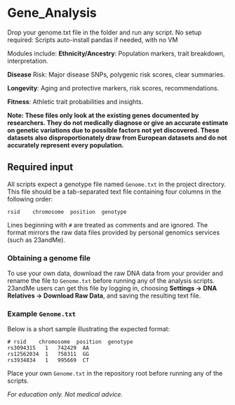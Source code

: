 # Gene_Analysis
Drop your genome.txt file in the folder and run any script.
No setup required: Scripts auto-install pandas if needed, with no VM


Modules include:
**Ethnicity/Ancestry**: Population markers, trait breakdown, interpretation.

**Disease** Risk: Major disease SNPs, polygenic risk scores, clear summaries.

**Longevity**: Aging and protective markers, risk scores, recommendations.

**Fitness**: Athletic trait probabilities and insights.

**Note: These files only look at the existing genes documented by researchers. They do not medically diagnose or give an accurate estimate on genetic variations due to 
possible factors not yet discovered. These datasets also disproportionately draw from European datasets and do not accurately represent every population.**

## Required input

All scripts expect a genotype file named `Genome.txt` in the project
directory. This file should be a tab-separated text file containing four
columns in the following order:

```
rsid    chromosome  position  genotype
```

Lines beginning with `#` are treated as comments and are ignored. The
format mirrors the raw data files provided by personal genomics services
(such as 23andMe).

### Obtaining a genome file

To use your own data, download the raw DNA data from your provider and
rename the file to `Genome.txt` before running any of the analysis
scripts. 23andMe users can get this file by logging in, choosing
**Settings → DNA Relatives → Download Raw Data**, and saving the resulting
text file.

### Example `Genome.txt`

Below is a short sample illustrating the expected format:

```
# rsid    chromosome  position  genotype
rs3094315	1	742429	AA
rs12562034	1	758311	GG
rs3934834	1	995669	CT
```

Place your own `Genome.txt` in the repository root before running any of
the scripts.

_For education only. Not medical advice._ 
